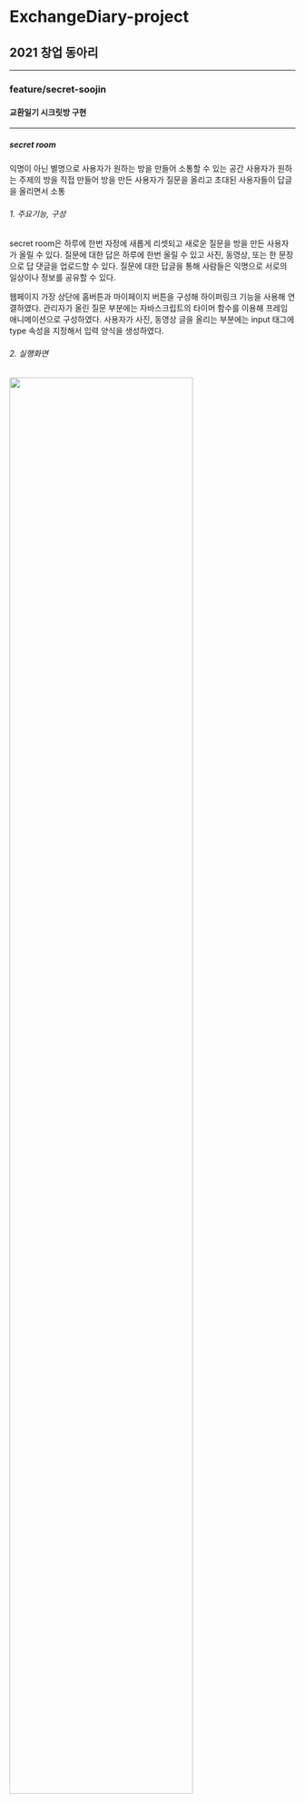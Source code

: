# **ExchangeDiary-project**
## 2021 창업 동아리

---

### feature/secret-soojin
#### 교환일기 시크릿방 구현
---
##### secret room
익명이 아닌 별명으로 사용자가 원하는 방을 만들어 소통할 수 있는 공간
사용자가 원하는 주제의 방을 직접 만들어 방을 만든 사용자가 질문을 올리고 초대된 사용자들이 답글을 올리면서 소통 

###### 1. 주요기능, 구성
secret room은 하루에 한번 자정에 새롭게 리셋되고 새로운 질문을 방을 만든 사용자가 올릴 수 있다.
질문에 대한 답은 하루에 한번 올릴 수 있고 사진, 동영상, 또는 한 문장으로 답 댓글을 업로드할 수 있다.
질문에 대한 답글을 통해 사람들은 익명으로 서로의 일상이나 정보를 공유할 수 있다.

웹페이지 가장 상단에 홈버튼과 마이페이지 버튼을 구성해 하이퍼링크 기능을 사용해 연결하였다.
관리자가 올린 질문 부분에는 자바스크립트의 타이머 함수를 이용해 프레임 애니메이션으로 구성하였다.
사용자가 사진, 동영상 글을 올리는 부분에는 input 태그에 type 속성을 지정해서 입력 양식을 생성하였다.

###### 2. 실행화면
<img width="80%" src="https://user-images.githubusercontent.com/87466284/155873481-b242c810-21cf-4190-be3d-bffa5c85d589.gif"/>


